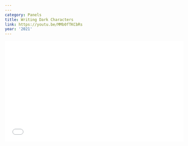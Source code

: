 ```yaml
---
---
category: Panels
title: Writing Dark Characters
link: https://youtu.be/MMb0fTKCbRs
year: '2021'
---
```

<iframe width="560" height="315" src="{{ page.link }}" frameborder="0" allowfullscreen></iframe>
